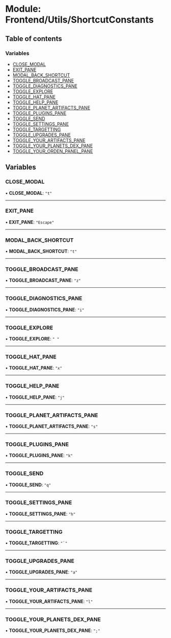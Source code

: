 # Module: Frontend/Utils/ShortcutConstants

## Table of contents

### Variables

- [CLOSE_MODAL](Frontend_Utils_ShortcutConstants.md#close_modal)
- [EXIT_PANE](Frontend_Utils_ShortcutConstants.md#exit_pane)
- [MODAL_BACK_SHORTCUT](Frontend_Utils_ShortcutConstants.md#modal_back_shortcut)
- [TOGGLE_BROADCAST_PANE](Frontend_Utils_ShortcutConstants.md#toggle_broadcast_pane)
- [TOGGLE_DIAGNOSTICS_PANE](Frontend_Utils_ShortcutConstants.md#toggle_diagnostics_pane)
- [TOGGLE_EXPLORE](Frontend_Utils_ShortcutConstants.md#toggle_explore)
- [TOGGLE_HAT_PANE](Frontend_Utils_ShortcutConstants.md#toggle_hat_pane)
- [TOGGLE_HELP_PANE](Frontend_Utils_ShortcutConstants.md#toggle_help_pane)
- [TOGGLE_PLANET_ARTIFACTS_PANE](Frontend_Utils_ShortcutConstants.md#toggle_planet_artifacts_pane)
- [TOGGLE_PLUGINS_PANE](Frontend_Utils_ShortcutConstants.md#toggle_plugins_pane)
- [TOGGLE_SEND](Frontend_Utils_ShortcutConstants.md#toggle_send)
- [TOGGLE_SETTINGS_PANE](Frontend_Utils_ShortcutConstants.md#toggle_settings_pane)
- [TOGGLE_TARGETTING](Frontend_Utils_ShortcutConstants.md#toggle_targetting)
- [TOGGLE_UPGRADES_PANE](Frontend_Utils_ShortcutConstants.md#toggle_upgrades_pane)
- [TOGGLE_YOUR_ARTIFACTS_PANE](Frontend_Utils_ShortcutConstants.md#toggle_your_artifacts_pane)
- [TOGGLE_YOUR_PLANETS_DEX_PANE](Frontend_Utils_ShortcutConstants.md#toggle_your_planets_dex_pane)
- [TOGGLE_YOUR_ORDEN_PANEL_PANE](Frontend_Utils_ShortcutConstants.md#toggle_your_orden_panel_pane)

## Variables

### CLOSE_MODAL

• **CLOSE_MODAL**: `"t"`

---

### EXIT_PANE

• **EXIT_PANE**: `"Escape"`

---

### MODAL_BACK_SHORTCUT

• **MODAL_BACK_SHORTCUT**: `"t"`

---

### TOGGLE_BROADCAST_PANE

• **TOGGLE_BROADCAST_PANE**: `"z"`

---

### TOGGLE_DIAGNOSTICS_PANE

• **TOGGLE_DIAGNOSTICS_PANE**: `"i"`

---

### TOGGLE_EXPLORE

• **TOGGLE_EXPLORE**: `" "`

---

### TOGGLE_HAT_PANE

• **TOGGLE_HAT_PANE**: `"x"`

---

### TOGGLE_HELP_PANE

• **TOGGLE_HELP_PANE**: `"j"`

---

### TOGGLE_PLANET_ARTIFACTS_PANE

• **TOGGLE_PLANET_ARTIFACTS_PANE**: `"s"`

---

### TOGGLE_PLUGINS_PANE

• **TOGGLE_PLUGINS_PANE**: `"k"`

---

### TOGGLE_SEND

• **TOGGLE_SEND**: `"q"`

---

### TOGGLE_SETTINGS_PANE

• **TOGGLE_SETTINGS_PANE**: `"h"`

---

### TOGGLE_TARGETTING

• **TOGGLE_TARGETTING**: `` "`" ``

---

### TOGGLE_UPGRADES_PANE

• **TOGGLE_UPGRADES_PANE**: `"a"`

---

### TOGGLE_YOUR_ARTIFACTS_PANE

• **TOGGLE_YOUR_ARTIFACTS_PANE**: `"l"`

---

### TOGGLE_YOUR_PLANETS_DEX_PANE

• **TOGGLE_YOUR_PLANETS_DEX_PANE**: `";"`

